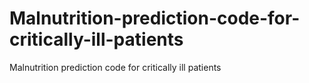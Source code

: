 # Malnutrition-prediction-code-for-critically-ill-patients
Malnutrition prediction code for critically ill patients
